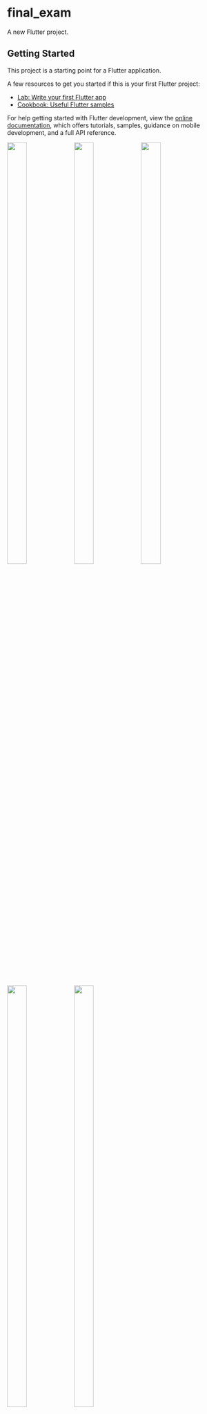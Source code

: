# final_exam

A new Flutter project.

## Getting Started

This project is a starting point for a Flutter application.

A few resources to get you started if this is your first Flutter project:

- [Lab: Write your first Flutter app](https://docs.flutter.dev/get-started/codelab)
- [Cookbook: Useful Flutter samples](https://docs.flutter.dev/cookbook)

For help getting started with Flutter development, view the
[online documentation](https://docs.flutter.dev/), which offers tutorials,
samples, guidance on mobile development, and a full API reference.

<P>
<img src="https://github.com/kaushikHadiya1234/final_exam/assets/119835333/f2b83cae-d23e-4c30-8ad7-882fb4183195" height="50%" width="30%">
<img src="https://github.com/kaushikHadiya1234/final_exam/assets/119835333/47574b92-4e06-4836-8283-c77c346c8d1b" height="50%" width="30%">
<img src="https://github.com/kaushikHadiya1234/final_exam/assets/119835333/34e8edbf-a48b-4538-8f99-f5242c1c661e" height="50%" width="30%">
<img src="https://github.com/kaushikHadiya1234/final_exam/assets/119835333/98f0888f-8a6e-4d1a-9c7b-8c51d5e5e2b3" height="50%" width="30%">
<img src="https://github.com/kaushikHadiya1234/final_exam/assets/119835333/453378f9-c895-4902-8bba-47514d642aea" height="50%" width="30%">

  
</P>

















